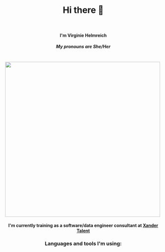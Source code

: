 <h1 align="center">Hi there 👋</h1>
<br>
<h4 align="center">I'm Virginie Helmreich</h4>
<h5 align="center">My pronouns are She/Her</h5>
<br>
<img width="500px" left="50%" translate="-50%" src="https://media.licdn.com/dms/image/D4E03AQEy-3S_tPIvEg/profile-displayphoto-shrink_800_800/0/1686066464006?e=1703116800&v=beta&t=chYlel1d__oc7KeQkif4Sns3JgpUbqCgxG9ih9Hc9sI">
<br>
<h4 align="center">I'm currently training as a software/data engineer consultant at <a href="url">Xander Talent</a></h4>

<script src="https://kit.fontawesome.com/74f71eea61.js" crossorigin="anonymous"></script>

<h3 align="center">Languages and tools I'm using:</h3>
<i class="fa-brands fa-html5" fa-lg></i>
<i class="fa-brands fa-css3-alt" style="color: #f8a32a;" fa-lg></i>
<i class="fa-brands fa-square-js" style="color: #eaec55;" fa-lg></i>




<!--
**virginiacodes/VirginiaCodes** is a ✨ _special_ ✨ repository because its `README.md` (this file) appears on your GitHub profile.

Here are some ideas to get you started:

- 🔭 I’m currently working on ...
- 🌱 I’m currently learning ...
- 👯 I’m looking to collaborate on ...
- 🤔 I’m looking for help with ...
- 💬 Ask me about ...
- 📫 How to reach me: ...
- 😄 Pronouns: ...
- ⚡ Fun fact: ...
-->

